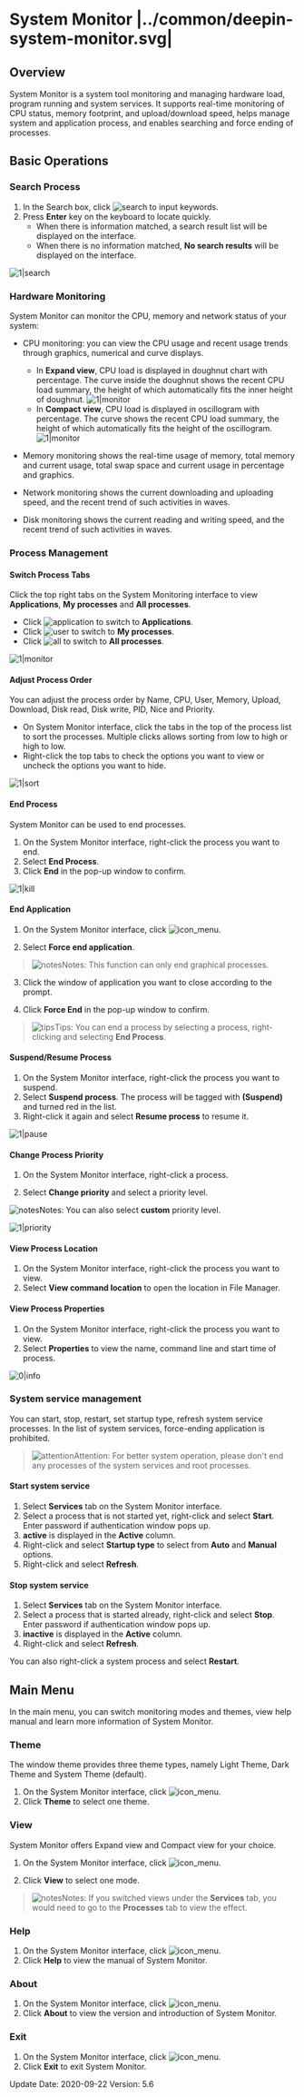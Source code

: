 # System Monitor |../common/deepin-system-monitor.svg|

## Overview

System Monitor is a system tool monitoring and managing hardware load, program running and system services. It supports real-time monitoring of CPU status, memory footprint, and upload/download speed, helps manage system and application process, and enables searching and force ending of processes.


## Basic Operations

### Search Process

1. In the Search box, click ![search](icon/search.svg) to input keywords. 
2. Press **Enter** key on the keyboard to locate quickly. 
   - When there is information matched, a search result list will be displayed on the interface.
   - When there is no information matched, **No search results** will be displayed on the interface.

![1|search](jpg/search.png)



### Hardware Monitoring

System Monitor can monitor the CPU, memory and network status of your system:

- CPU monitoring: you can view the CPU usage and recent usage trends through graphics, numerical and curve displays.

  - In **Expand view**, CPU load is displayed in doughnut chart with percentage. The curve inside the doughnut shows the recent CPU load summary, the height of which automatically fits the inner height of doughnut. 
  ![1|monitor](jpg/expand.png)
  - In **Compact view**, CPU load is displayed in oscillogram with percentage. The curve shows the recent CPU load summary, the height of which automatically fits the height of the oscillogram. 
  ![1|monitor](jpg/compact.png)
- Memory monitoring shows the real-time usage of memory, total memory and current usage, total swap space and current usage in percentage and graphics.
- Network monitoring shows the current downloading and uploading speed, and the recent trend of such activities in waves.
- Disk monitoring shows the current reading and writing speed, and the recent trend of such activities in waves.


### Process Management

#### Switch Process Tabs

Click the top right tabs on the System Monitoring interface to view **Applications**, **My processes** and **All processes**.

- Click ![application](jpg/app-process.png) to switch to **Applications**. 
- Click ![user](jpg/my-process.png) to switch to **My processes**. 
- Click ![all](jpg/all-process.png) to switch to **All processes**.

![1|monitor](jpg/tab-switch.png)

#### Adjust Process Order

You can adjust the process order by Name, CPU, User, Memory, Upload, Download, Disk read, Disk write, PID, Nice and Priority.

- On System Monitor interface, click the tabs in the top of the process list to sort the processes. Multiple clicks allows sorting from low to high or high to low.
- Right-click the top tabs to check the options you want to view or uncheck the options you want to hide.

![1|sort](jpg/sort.png)


#### End Process

System Monitor can be used to end processes.

1. On the System Monitor interface, right-click the process you want to end.
2. Select **End Process**.
3. Click **End** in the pop-up window to confirm.

![1|kill](jpg/kill.png)

#### End Application

1. On the System Monitor interface, click ![icon_menu](icon/icon_menu.svg).

2. Select **Force end application**.
> ![notes](icon/notes.svg)Notes: This function can only end graphical processes.

3. Click the window of application you want to close according to the prompt.

4. Click **Force End** in the pop-up window to confirm.

> ![tips](icon/tips.svg)Tips: You can end a process by selecting a process, right-clicking and selecting **End Process**. 


#### Suspend/Resume Process

1. On the System Monitor interface, right-click the process you want to suspend.
2. Select **Suspend process**. The process will be tagged with **(Suspend)** and turned red in the list. 
3. Right-click it again and select **Resume process** to resume it.

![1|pause](jpg/pause.png)


#### Change Process Priority 

1. On the System Monitor interface, right-click a process.

2. Select **Change priority** and select a priority level.

![notes](icon/notes.svg)Notes: You can also select **custom** priority level.

![1|priority](jpg/priority.png)


#### View Process Location

1. On the System Monitor interface, right-click the process you want to view.
2. Select **View command location** to open the location in File Manager. 

#### View Process Properties

1. On the System Monitor interface, right-click the process you want to view.
2. Select **Properties** to view the name, command line and start time of process.

![0|info](jpg/info.png)

### System service management

You can start, stop, restart, set startup type, refresh system service processes.
In the list of system services, force-ending application is prohibited.

>![attention](icon/attention.svg)Attention: For better system operation, please don't end any processes of the system services and root processes.

#### Start system service
1. Select **Services** tab on the System Monitor interface.
2. Select a process that is not started yet, right-click and select **Start**. Enter password if authentication window pops up.
3. **active** is displayed in the **Active** column.
4. Right-click and select **Startup type** to select from **Auto** and **Manual** options.
5. Right-click and select **Refresh**.

#### Stop system service

1. Select **Services** tab on the System Monitor interface.
2. Select a process that is started already, right-click and select **Stop**. Enter password if authentication window pops up.
3. **inactive** is displayed in the **Active** column.
4. Right-click and select **Refresh**.

You can also right-click a system process and select **Restart**. 

## Main Menu

In the main menu, you can switch monitoring modes and themes, view help manual and learn more information of System Monitor.

### Theme

The window theme provides three theme types, namely Light Theme, Dark Theme and System Theme (default).

1. On the System Monitor interface, click ![icon_menu](icon/icon_menu.svg).
2. Click **Theme** to select one theme.

### View

System Monitor offers Expand view and Compact view for your choice.

1. On the System Monitor interface, click ![icon_menu](icon/icon_menu.svg).

2. Click **View** to select one mode.

> ![notes](icon/notes.svg)Notes: If you switched views under the **Services** tab, you would need to go to the **Processes** tab to view the effect.


### Help

1. On the System Monitor interface, click ![icon_menu](icon/icon_menu.svg).
2. Click **Help** to view the manual of System Monitor.

### About

1.  On the System Monitor interface, click ![icon_menu](icon/icon_menu.svg).
2.  Click **About** to view the version and introduction of System Monitor.

### Exit

1. On the System Monitor interface, click ![icon_menu](icon/icon_menu.svg).
2. Click **Exit** to exit System Monitor.

<div class="version-info"><span>Update Date: 2020-09-22</span><span> Version: 5.6</span></div>